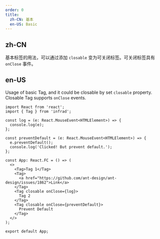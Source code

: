 ```yaml
---
order: 0
title:
  zh-CN: 基本
  en-US: Basic
---
```


## zh-CN

基本标签的用法，可以通过添加 `closable` 变为可关闭标签。可关闭标签具有 `onClose` 事件。

## en-US

Usage of basic Tag, and it could be closable by set `closable` property. Closable Tag supports `onClose` events.

```tsx
import React from 'react';
import { Tag } from 'infrad';

const log = (e: React.MouseEvent<HTMLElement>) => {
  console.log(e);
};

const preventDefault = (e: React.MouseEvent<HTMLElement>) => {
  e.preventDefault();
  console.log('Clicked! But prevent default.');
};

const App: React.FC = () => (
  <>
    <Tag>Tag 1</Tag>
    <Tag>
      <a href="https://github.com/ant-design/ant-design/issues/1862">Link</a>
    </Tag>
    <Tag closable onClose={log}>
      Tag 2
    </Tag>
    <Tag closable onClose={preventDefault}>
      Prevent Default
    </Tag>
  </>
);

export default App;
```
